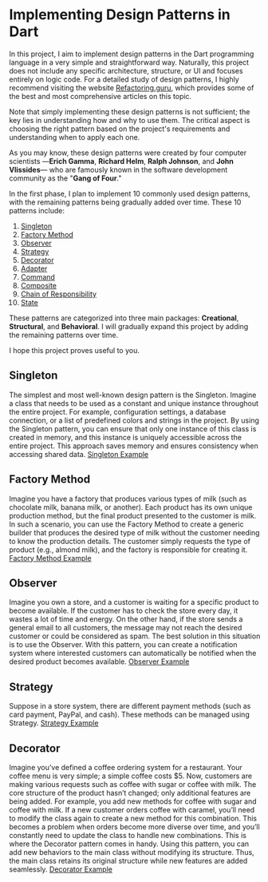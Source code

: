 # Implementing Design Patterns in Dart

In this project, I aim to implement design patterns in the Dart programming language in a very simple and straightforward way. Naturally, this project does not include any specific architecture, structure, or UI and focuses entirely on logic code. For a detailed study of design patterns, I highly recommend visiting the website [Refactoring.guru](https://refactoring.guru/design-patterns), which provides some of the best and most comprehensive articles on this topic.

Note that simply implementing these design patterns is not sufficient; the key lies in understanding how and why to use them. The critical aspect is choosing the right pattern based on the project's requirements and understanding when to apply each one.

As you may know, these design patterns were created by four computer scientists —**Erich Gamma**, **Richard Helm**, **Ralph Johnson**, and **John Vlissides**— who are famously known in the software development community as the "**Gang of Four**."

In the first phase, I plan to implement 10 commonly used design patterns, with the remaining patterns being gradually added over time. These 10 patterns include:

1. [Singleton](#singleton)
2. [Factory Method](#factory-method)
3. [Observer](#observer)
4. [Strategy](#strategy)
5. [Decorator](#decorator)
6. [Adapter]()
7. [Command]()
8. [Composite]()
9. [Chain of Responsibility]()
10. [State]()

These patterns are categorized into three main packages: **Creational**, **Structural**, and **Behavioral**. I will gradually expand this project by adding the remaining patterns over time.

I hope this project proves useful to you.

## Singleton
The simplest and most well-known design pattern is the Singleton. Imagine a class that needs to be used as a constant and unique instance throughout the entire project. For example, configuration settings, a database connection, or a list of predefined colors and strings in the project. By using the Singleton pattern, you can ensure that only one instance of this class is created in memory, and this instance is uniquely accessible across the entire project. This approach saves memory and ensures consistency when accessing shared data.
[Singleton Example](bin/creational/singleton.dart)

## Factory Method
Imagine you have a factory that produces various types of milk (such as chocolate milk, banana milk, or another). Each product has its own unique production method, but the final product presented to the customer is milk. In such a scenario, you can use the Factory Method to create a generic builder that produces the desired type of milk without the customer needing to know the production details. The customer simply requests the type of product (e.g., almond milk), and the factory is responsible for creating it.
[Factory Method Example](bin/creational/factory_method.dart)

## Observer
Imagine you own a store, and a customer is waiting for a specific product to become available. If the customer has to check the store every day, it wastes a lot of time and energy. On the other hand, if the store sends a general email to all customers, the message may not reach the desired customer or could be considered as spam.
The best solution in this situation is to use the Observer. With this pattern, you can create a notification system where interested customers can automatically be notified when the desired product becomes available.
[Observer Example](bin/behavioral/observer.dart)

## Strategy
Suppose in a store system, there are different payment methods (such as card payment, PayPal, and cash). These methods can be managed using Strategy.
[Strategy Example](bin/behavioral/strategy.dart)

## Decorator
Imagine you’ve defined a coffee ordering system for a restaurant. Your coffee menu is very simple; a simple coffee costs $5. Now, customers are making various requests such as coffee with sugar or coffee with milk. The core structure of the product hasn’t changed; only additional features are being added. For example, you add new methods for coffee with sugar and coffee with milk. If a new customer orders coffee with caramel, you’ll need to modify the class again to create a new method for this combination. This becomes a problem when orders become more diverse over time, and you’ll constantly need to update the class to handle new combinations.
This is where the Decorator pattern comes in handy. Using this pattern, you can add new behaviors to the main class without modifying its structure. Thus, the main class retains its original structure while new features are added seamlessly.
[Decorator Example](bin/structural/decorator.dart)
